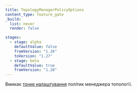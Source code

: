 ```yaml
---
title: TopologyManagerPolicyOptions
content_type: feature_gate
_build:
  list: never
  render: false

stages:
  - stage: alpha 
    defaultValue: false
    fromVersion: "1.26"
    toVersion: "1.27"
  - stage: beta
    defaultValue: true
    fromVersion: "1.28"
---
```

Вмикає [тонке налаштування](/uk/docs/tasks/administer-cluster/topology-manager/#topology-manager-policy-options) політик менеджера топології.
